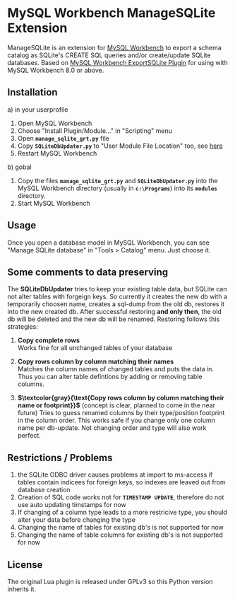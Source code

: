 # MySQL Workbench ManageSQLite Extension

ManageSQLite is an extension for
[MySQL Workbench](http://www.mysql.com/products/workbench/) to export a schema
catalog as SQLite's CREATE SQL queries and/or create/update SQLite databases.
Based on [MySQL Workbench ExportSQLite Plugin](https://github.com/ssstain/mysql-wb-exportsqlite) for using with
MySQL Workbench 8.0 or above.

## Installation

a) in your userprofile

1. Open MySQL Workbench
2. Choose "Install Plugin/Module..." in "Scripting" menu
3. Open **`manage_sqlite_grt.py`** file
4. Copy **`SQLiteDbUpdater.py`** to "User Module File Location" too, see [here](https://dev.mysql.com/doc/workbench/en/wb-modules.html)
5. Restart MySQL Workbench

b) gobal

1. Copy the files **`manage_sqlite_grt.py`** and **`SQLiteDbUpdater.py`** into the MySQL Workbench directory (usually in **`c:\Programs`**) into its **`modules`** directory.
5. Start MySQL Workbench

## Usage

Once you open a database model in MySQL Workbench, you can see "Manage SQLite database" in "Tools > Catalog" menu. Just choose it.


## Some comments to data preserving

The **SQLiteDbUpdater** tries to keep your existing table data, but SQLite can not alter tables with forgeign keys. So currently it creates the new db with a temporarily choosen name, creates a sql-dump from the old db, restores it into the new created db. After successful restoring **and only then**, the old db will be deleted and the new db will be renamed. Restoring follows this strategies:
1) **Copy complete rows**  
   Works fine for all unchanged tables of your database
2) **Copy rows column by column matching their names**  
   Matches the column names of changed tables and puts the data in. Thus you can alter table defintions by adding or removing table columns.
   
2) **$`\textcolor{gray}{\text{Copy rows column by column matching their name or footprint}}`$**  (concept is clear, planned to come in the near future)
  Tries to guess renamed columns by their type/position footprint in the column order. This works safe if you change only one column name per db-update. Not changing order and type will also work perfect.

## Restrictions / Problems

1) the SQLite ODBC driver causes problems at import to ms-access if tables contain indicees for foreign keys, so indexes are leaved out from database creation
2) Creation of SQL code works not for **`TIMESTAMP UPDATE`**, therefore do not use auto updating timstamps for now
3) If changing of a column type leads to a more restricive type, you should alter your data before changing the type
4) Changing the name of tables for existing db's is not supported for now
5) Changing the name of table columns for existing db's is not supported for now

## License

The original Lua plugin is released under GPLv3 so this Python version
inherits it.
